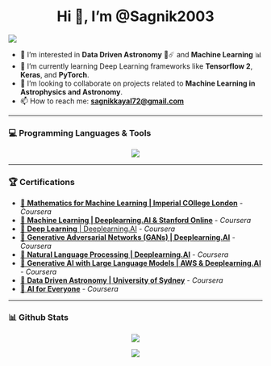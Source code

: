 <p align="center">
  <h1 align="center">Hi 👋, I’m @Sagnik2003</h1>
  <img src="https://komarev.com/ghpvc/?username=Sagnik2003&style=flat&abbreviated=true" />
</p>

- 👀 I’m interested in **Data Driven Astronomy** 🔭☄️ and **Machine Learning** 📊 
- 🌱 I’m currently learning Deep Learning frameworks like **Tensorflow 2**, **Keras**, and **PyTorch**.
- 💞️ I’m looking to collaborate on projects related to **Machine Learning in Astrophysics and Astronomy**.
- 📫 How to reach me: **sagnikkayal72@gmail.com**

---

### 💻 Programming Languages & Tools
<p align="center">
  <a href="https://skillicons.dev">
    <img src="https://skillicons.dev/icons?i=vscode,visualstudio,c,cs,py,java,opencv,sklearn,tensorflow,pytorch,unity,html,css,flask,ubuntu,blender,figma,ai,discord,linkedin&perline=10" />
  </a>
</p>

---

### 🏆 Certifications
* [📄 **Mathematics for Machine Learning | Imperial COllege London**](https://coursera.org/share/e598d24fdb056122c1a4168169e72946) - *Coursera*
* [📄 **Machine Learning | Deeplearning.AI & Stanford Online**](https://coursera.org/share/386ee3bf111c43be872e9684ba7739fd) - *Coursera*
* [📄 **Deep Learning** | Deeplearning.AI](https://coursera.org/share/47abc8a763c61823fe11d2bbbb776093) - *Coursera*
* [📄 **Generative Adversarial Networks (GANs) | Deeplearning.AI**]([https-link-to-your-certificate](https://coursera.org/share/940d2afe6535b987f0ea94dfc8f92dc8)) - *Coursera*
* [📄 **Natural Language Processing | Deeplearning.AI**](https://coursera.org/share/386ee3bf111c43be872e9684ba7739fd) - *Coursera*
* [📄 **Generative AI with Large Language Models | AWS & Deeplearning.AI**](https://coursera.org/share/36b955a38381cdd8d06236b88d4ee94c) - *Coursera*
* [📄 **Data Driven Astronomy | University of Sydney**](https://coursera.org/share/f8655746f5b200af53e02edf55471eed) - *Coursera*
* [📄 **AI for Everyone**](https://coursera.org/share/33e1d4b04352c2a803ba836c7725229d) - *Coursera*
---

### 📊 Github Stats
<p align="center">
  <picture>
    <source
      srcset="https://github-readme-stats.vercel.app/api?username=Sagnik2003&rank_icon=github&theme=transparent&show=reviews,discussions_started,discussions_answered,prs_merged,prs_merged_percentage"
      media="(prefers-color-scheme: dark)"
    />
    <source
      srcset="https://github-readme-stats.vercel.app/api?username=Sagnik2003&rank_icon=github&show=reviews,discussions_started,discussions_answered,prs_merged,prs_merged_percentage"
      media="(prefers-color-scheme: light), (prefers-color-scheme: no-preference)"
    />
    <img src="https://github-readme-stats.vercel.app/api?username=Sagnik2003&rank_icon=github&theme=transparent&show=reviews,discussions_started,discussions_answered,prs_merged,prs_merged_percentage" />
  </picture>
</p>

<p align="center">
  <picture>
    <source
      srcset="https://github-readme-stats.vercel.app/api/top-langs/?username=Sagnik2003&layout=compact&show_icons=true&theme=transparent"
      media="(prefers-color-scheme: dark)"
    />
    <source
      srcset="https://github-readme-stats.vercel.app/api/top-langs/?username=Sagnik2003&layout=compact&show_icons=true"
      media="(prefers-color-scheme: light), (prefers-color-scheme: no-preference)"
    />
    <img src="https://github-readme-stats.vercel.app/api/top-langs/?username=Sagnik2003&layout=compact&show_icons=true" />
  </picture>
</p>
